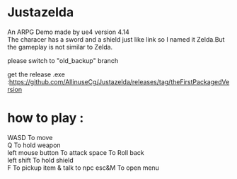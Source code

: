# Justazelda
An ARPG Demo made by ue4 version 4.14  
The characer has a sword and a shield just like link so I named it Zelda.But the gameplay is not similar to Zelda.

please switch to "old_backup" branch 

get the release .exe :https://github.com/AllinuseCg/Justazelda/releases/tag/theFirstPackagedVersion

# how to play :  
WASD               To  move  
Q                  To  hold weapon  
left mouse button   To  attack 
space               To  Roll back  
left shift          To  hold shield  
F                   To  pickup item & talk to npc 
esc&M             To  open menu  
